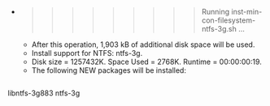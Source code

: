 * >>>>>>>>> Running inst-min-con-filesystem-ntfs-3g.sh ...
  * After this operation, 1,903 kB of additional disk space will be used.
  * Install support for NTFS: ntfs-3g.
  * Disk size = 1257432K. Space Used = 2768K. Runtime = 00:00:00:19.
  * The following NEW packages will be installed:
  ```bash
libntfs-3g883 ntfs-3g
  ```

